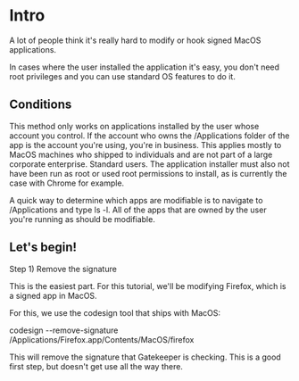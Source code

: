 # Intro
A lot of people think it's really hard to modify or hook signed MacOS applications. 

In cases where the user installed the application it's easy, you don't need root privileges 
and you can use standard OS features to do it. 

## Conditions
This method only works on applications installed by the user whose account you control. If the account who owns the /Applications folder of the app is the account you're using, you're in business. This applies mostly to MacOS machines
who shipped to individuals and are not part of a large corporate enterprise. Standard users. The application installer
must also not have been run as root or used root permissions to install, as is currently the case with Chrome for example. 

A quick way to determine which apps are modifiable is to navigate to /Applications and type ls -l.
All of the apps that are owned by the user you're running as should be modifiable. 

## Let's begin!

Step 1) Remove the signature

This is the easiest part. For this tutorial, we'll be modifying Firefox, which is a signed app in MacOS.

For this, we use the codesign tool that ships with MacOS:

codesign --remove-signature /Applications/Firefox.app/Contents/MacOS/firefox

This will remove the signature that Gatekeeper is checking. This is a good first step, but doesn't get use all the way there.


